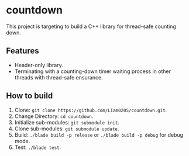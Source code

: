 # countdown

This project is targeting to build a C++ library for thread-safe counting down.

## Features

* Header-only library.
* Terminating with a counting-down timer waiting process in other threads with thread-safe ensurance.

## How to build

1. Clone: `git clone https://github.com/Liam0205/countdown.git`.
2. Change Directory: `cd countdown`.
3. Initialize sub-modules: `git submodule init`.
4. Clone sub-modules: `git submodule update`.
5. Build: `./blade build -p release` or `./blade build -p debug` for debug mode.
6. Test: `./blade test`.

